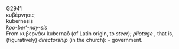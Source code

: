 <body>
  <p>G2941<br>  κυβέρνησις  <br> kubernēsis  <br><i>koo-ber‘-nay-sis </i><br>From   κυβερνάω    kubernaō   (of Latin origin, to <i>steer</i>); <i>pilotage </i>, that is, (figuratively) <i>directorship</i> (in the church): - government.<br></p>
 </body>
